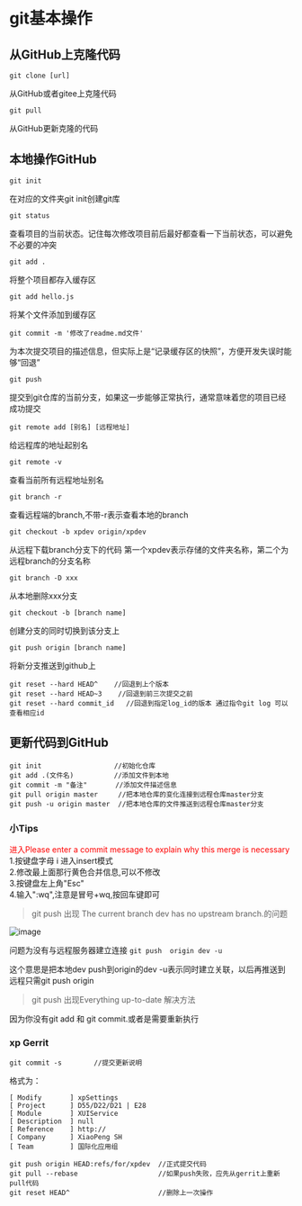 # git基本操作
## 从GitHub上克隆代码

`git clone [url]`

从GitHub或者gitee上克隆代码

`git pull`

从GitHub更新克隆的代码

## 本地操作GitHub
`git init`

在对应的文件夹git init创建git库

`git status`

查看项目的当前状态。记住每次修改项目前后最好都查看一下当前状态，可以避免不必要的冲突

`git add .`

将整个项目都存入缓存区

`git add hello.js`

将某个文件添加到缓存区

`git commit -m '修改了readme.md文件'`

为本次提交项目的描述信息，但实际上是“记录缓存区的快照”，方便开发失误时能够“回退”

`git push`

提交到git仓库的当前分支，如果这一步能够正常执行，通常意味着您的项目已经成功提交

`git remote add [别名] [远程地址]`

给远程库的地址起别名

`git remote -v`

查看当前所有远程地址别名


`git branch -r`

查看远程端的branch,不带-r表示查看本地的branch

`git checkout -b xpdev origin/xpdev`

从远程下载branch分支下的代码 第一个xpdev表示存储的文件夹名称，第二个为远程branch的分支名称

`git branch -D xxx`

从本地删除xxx分支

`git checkout -b [branch name]`

创建分支的同时切换到该分支上

`git push origin [branch name]`

将新分支推送到github上

```
git reset --hard HEAD^    //回退到上个版本
git reset --hard HEAD~3    //回退到前三次提交之前
git reset --hard commit_id   //回退到指定log_id的版本 通过指令git log 可以查看相应id
```

## 更新代码到GitHub  
```
git init                  //初始化仓库  
git add .(文件名)          //添加文件到本地  
git commit -m "备注"       //添加文件描述信息  
git pull origin master     //把本地仓库的变化连接到远程仓库master分支
git push -u origin master  //把本地仓库的文件推送到远程仓库master分支
```
### 小Tips  
<font color="red">进入Please enter a commit message to explain why this merge is necessary</font>  
1.按键盘字母 i 进入insert模式  
2.修改最上面那行黄色合并信息,可以不修改  
3.按键盘左上角"Esc"  
4.输入":wq",注意是冒号+wq,按回车键即可  

> git push 出现 The current branch dev has no upstream branch.的问题

![image](https://user-images.githubusercontent.com/48131905/133013129-6b7efb3a-df9f-4d91-b540-c1c1f5a9cded.png)

问题为没有与远程服务器建立连接
`git push  origin dev -u`

这个意思是把本地dev push到origin的dev -u表示同时建立关联，以后再推送到远程只需git push origin

>git push 出现Everything up-to-date 解决方法

因为你没有git add 和 git commit.或者是需要重新执行


### xp Gerrit
`git commit -s        //提交更新说明`

格式为：
```
[ Modify       ] xpSettings
[ Project      ] D55/D22/D21 | E28
[ Module       ] XUIService
[ Description  ] null
[ Reference    ] http://
[ Company      ] XiaoPeng SH
[ Team         ] 国际化应用组
```
```git log                           //查看提交日志
git push origin HEAD:refs/for/xpdev  //正式提交代码 
git pull --rebase                    //如果push失败，应先从gerrit上重新pull代码
git reset HEAD^                      //删除上一次操作
```
